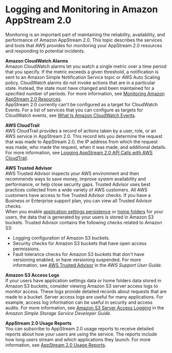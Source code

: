 # Logging and Monitoring in Amazon AppStream 2\.0<a name="logging-monitoring-alerting"></a>

Monitoring is an important part of maintaining the reliability, availability, and performance of Amazon AppStream 2\.0\. This topic describes the services and tools that AWS provides for monitoring your AppStream 2\.0 resources and responding to potential incidents\.

**Amazon CloudWatch Alarms**  
Amazon CloudWatch alarms let you watch a single metric over a time period that you specify\. If the metric exceeds a given threshold, a notification is sent to an Amazon Simple Notification Service topic or AWS Auto Scaling policy\. CloudWatch alarms do not invoke actions that are in a particular state\. Instead, the state must have changed and been maintained for a specified number of periods\. For more information, see [Monitoring Amazon AppStream 2\.0 Resources](monitoring.md)\.  
AppStream 2\.0 currently can't be configured as a target for CloudWatch Events\. For a list of services that you can configure as targets for CloudWatch events, see [What Is Amazon CloudWatch Events](https://docs.aws.amazon.com/AmazonCloudWatch/latest/events/WhatIsCloudWatchEvents.html)\.

**AWS CloudTrail**  
AWS CloudTrail provides a record of actions taken by a user, role, or an AWS service in AppStream 2\.0\. This record lets you determine the request that was made to AppStream 2\.0, the IP address from which the request was made, who made the request, when it was made, and additional details\. For more information, see [Logging AppStream 2\.0 API Calls with AWS CloudTrail](logging-using-cloudtrail.md)\. 

**AWS Trusted Advisor**  
AWS Trusted Advisor inspects your AWS environment and then recommends ways to save money, improve system availability and performance, or help close security gaps\. Trusted Advisor uses best practices collected from a wide variety of AWS customers\. All AWS customers have access to five Trusted Advisor checks\. If you have a Business or Enterprise support plan, you can view all Trusted Advisor checks\.  
When you enable [application settings persistence](how-it-works-app-settings-persistence.md) or [home folders](home-folders.md#home-folders-admin) for your users, the data that is generated by your users is stored in Amazon S3 buckets\. Trusted Advisor contains the following checks related to Amazon S3:  
+ Logging configuration of Amazon S3 buckets\.
+ Security checks for Amazon S3 buckets that have open access permissions\.
+ Fault tolerance checks for Amazon S3 buckets that don't have versioning enabled, or have versioning suspended\. 
For more information, see [AWS Trusted Advisor](https://docs.aws.amazon.com/awssupport/latest/user/trusted-advisor.html) in the *AWS Support User Guide*\.

**Amazon S3 Access Logs**  
If your users have application settings data or home folders data stored in Amazon S3 buckets, consider viewing Amazon S3 server access logs to monitor access\. These logs provide detailed records about requests that are made to a bucket\. Server access logs are useful for many applications\. For example, access log information can be useful in security and access audits\. For more information, see [Amazon S3 Server Access Logging](https://docs.aws.amazon.com/AmazonS3/latest/dev/ServerLogs.html) in the *Amazon Simple Storage Service Developer Guide*\.

**AppStream 2\.0 Usage Reports**  
You can subscribe to AppStream 2\.0 usage reports to receive detailed reports about how your users are using the service\. The reports include how long users stream and which applications they launch\. For more information, see [AppStream 2\.0 Usage Reports](configure-usage-reports.md)\. 